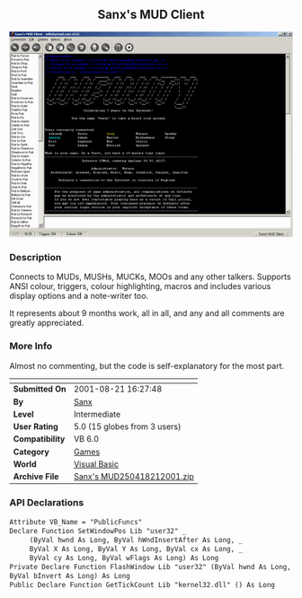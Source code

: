 ﻿<div align="center">

## Sanx's MUD Client

<img src="PIC20018211140148461.gif">
</div>

### Description

Connects to MUDs, MUSHs, MUCKs, MOOs and any other talkers. Supports ANSI colour, triggers, colour highlighting, macros and includes various display options and a note-writer too.

It represents about 9 months work, all in all, and any and all comments are greatly appreciated.
 
### More Info
 
Almost no commenting, but the code is self-explanatory for the most part.


<span>             |<span>
---                |---
**Submitted On**   |2001-08-21 16:27:48
**By**             |[Sanx](https://github.com/Planet-Source-Code/PSCIndex/blob/master/ByAuthor/sanx.md)
**Level**          |Intermediate
**User Rating**    |5.0 (15 globes from 3 users)
**Compatibility**  |VB 6\.0
**Category**       |[Games](https://github.com/Planet-Source-Code/PSCIndex/blob/master/ByCategory/games__1-38.md)
**World**          |[Visual Basic](https://github.com/Planet-Source-Code/PSCIndex/blob/master/ByWorld/visual-basic.md)
**Archive File**   |[Sanx's MUD250418212001\.zip](https://github.com/Planet-Source-Code/sanx-sanx-s-mud-client__1-26441/archive/master.zip)

### API Declarations

```
Attribute VB_Name = "PublicFuncs"
Declare Function SetWindowPos Lib "user32" _
     (ByVal hwnd As Long, ByVal hWndInsertAfter As Long, _
     ByVal X As Long, ByVal Y As Long, ByVal cx As Long, _
     ByVal cy As Long, ByVal wFlags As Long) As Long
Private Declare Function FlashWindow Lib "user32" (ByVal hwnd As Long, ByVal bInvert As Long) As Long
Public Declare Function GetTickCount Lib "kernel32.dll" () As Long
```





